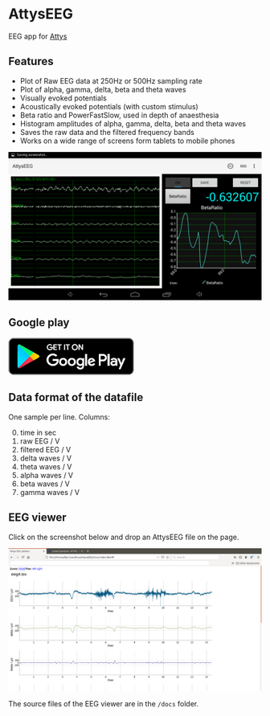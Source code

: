 # AttysEEG

EEG app for [Attys](http://www.attys.tech)

## Features

* Plot of Raw EEG data at 250Hz or 500Hz sampling rate
* Plot of alpha, gamma, delta, beta and theta waves
* Visually evoked potentials
* Acoustically evoked potentials (with custom stimulus)
* Beta ratio and PowerFastSlow, used in depth of anaesthesia
* Histogram amplitudes of alpha, gamma, delta, beta and theta waves
* Saves the raw data and the filtered frequency bands
* Works on a wide range of screens form tablets to mobile phones

![alt tag](screenshots/beta_ratio_during_alpha_waves.png)

## Google play

[![alt tag](google_play_en_badge_web_generic.png)](https://play.google.com/store/apps/details?id=tech.glasgowneuro.attyseeg)

## Data format of the datafile

One sample per line. Columns:

  0. time in sec
  1. raw EEG / V
  2. filtered EEG / V
  3. delta waves / V
  4. theta waves / V
  5. alpha waves / V
  6. beta waves / V
  7. gamma waves / V

## EEG viewer

Click on the screenshot below and drop an AttysEEG file on the page.

[![alt tag](viewer.png)](https://glasgowneuro.github.io/AttysEEG/)

The source files of the EEG viewer are in the `/docs` folder.